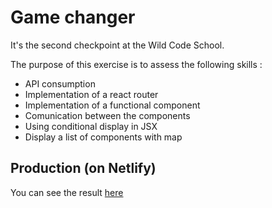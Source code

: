 # Game changer

It's the second checkpoint at the Wild Code School.

The purpose of this exercise is to assess the following skills :

- API consumption
- Implementation of a react router
- Implementation of a functional component
- Comunication between the components
- Using conditional display in JSX
- Display a list of components with map

## Production (on Netlify)

You can see the result [here](https://game-changer.netlify.app/)
